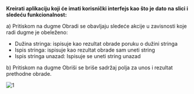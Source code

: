 **Kreirati aplikaciju koji će imati korisnički interfejs kao što je dato na slici i sledeću funkcionalnost:**

a)	Pritiskom na dugme Obradi se obavljaju sledeće akcije u zavisnosti koje radi dugme je obeleženo:
-	Dužina stringa: ispisuje kao rezultat obrade poruku o dužini stringa
-	Ispis stringa: ispisuje kao rezultat obrade sam uneti string
-	Ispis stringa unazad: Ispisuje se uneti string unazad

b)	Pritiskom na dugme Obriši se briše sadržaj polja za unos i rezultat prethodne obrade.

![1](https://scontent.fbeg6-1.fna.fbcdn.net/v/t1.15752-9/94097007_1238972659827164_8139060152310431744_n.png?_nc_cat=101&_nc_sid=b96e70&_nc_eui2=AeGHAmPyPynsETSAb4Nj41mKIiLggqCorVUiIuCCoKitVf-qFNaZlISCTAyz6LevL-A&_nc_ohc=aGl6Sr40ZDMAX8Rp7H0&_nc_ht=scontent.fbeg6-1.fna&oh=ebaf113fa28161d4076c44e7db298553&oe=5EC3BA46)
